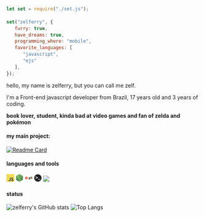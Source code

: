 ```js
let set = require("./set.js");

set("zelferry", {
   furry: true,
   have_dreams: true,
   programming_where: "mobile",
   favorite_languages: [
      "javascript",
      "ejs"
   ],
});
```
hello, my name is zelferry, but you can call me zelf.

I'm a Front-end javascript developer from Brazil, 17 years old and 3 years of coding.

**book lover, student, kinda bad at video games and fan of zelda and pokémon**

#### my main project:

[![Readme Card](https://github-readme-stats.vercel.app/api/pin/?username=zelferry&repo=karinaTwo_bot&theme=jolly)](https://github.com/zelferry/karinaTwo_bot)

#### languages and tools
<code><img height="20" src="https://raw.githubusercontent.com/github/explore/80688e429a7d4ef2fca1e82350fe8e3517d3494d/topics/javascript/javascript.png"></code>
<code><img height="20" src="https://raw.githubusercontent.com/github/explore/80688e429a7d4ef2fca1e82350fe8e3517d3494d/topics/nodejs/nodejs.png"></code>
<code><img height="20" src="https://raw.githubusercontent.com/github/explore/80688e429a7d4ef2fca1e82350fe8e3517d3494d/topics/git/git.png"></code>
<code><img height="20" src="https://raw.githubusercontent.com/github/explore/80688e429a7d4ef2fca1e82350fe8e3517d3494d/topics/terminal/terminal.png"></code>
<code><img height="20" src="https://raw.githubusercontent.com/github/explore/80688e429a7d4ef2fca1e82350fe8e3517d3494d/topics/javascript/ejs.png"></code>

#### status
![zelferry's GitHub stats](https://github-readme-stats.vercel.app/api?username=zelferry&show_icons=true&theme=jolly)
![Top Langs](https://github-readme-stats.vercel.app/api/top-langs/?username=zelferry&hide_progress=true&theme=jolly)
